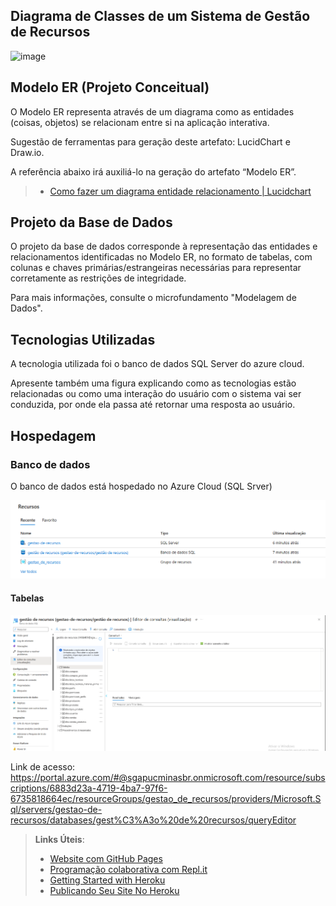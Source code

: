 
## Diagrama de Classes de um Sistema de Gestão de Recursos

![image](https://github.com/ICEI-PUC-Minas-PMV-ADS/pmv-ads-2024-1-e2-proj-int-t1-gestao-de-recursos/assets/65174193/54ce564c-8343-4914-80e0-6ae753adc96f)


## Modelo ER (Projeto Conceitual)

O Modelo ER representa através de um diagrama como as entidades (coisas, objetos) se relacionam entre si na aplicação interativa.

Sugestão de ferramentas para geração deste artefato: LucidChart e Draw.io.

A referência abaixo irá auxiliá-lo na geração do artefato “Modelo ER”.

> - [Como fazer um diagrama entidade relacionamento | Lucidchart](https://www.lucidchart.com/pages/pt/como-fazer-um-diagrama-entidade-relacionamento)

## Projeto da Base de Dados

O projeto da base de dados corresponde à representação das entidades e relacionamentos identificadas no Modelo ER, no formato de tabelas, com colunas e chaves primárias/estrangeiras necessárias para representar corretamente as restrições de integridade.
 
Para mais informações, consulte o microfundamento "Modelagem de Dados".

## Tecnologias Utilizadas

A tecnologia utilizada foi o banco de dados SQL Server do azure cloud.

Apresente também uma figura explicando como as tecnologias estão relacionadas ou como uma interação do usuário com o sistema vai ser conduzida, por onde ela passa até retornar uma resposta ao usuário.

## Hospedagem

### Banco de dados

O banco de dados está hospedado no Azure Cloud (SQL Srver)

![](img/print-azure.png)

#### Tabelas
![](img/print-tabelas.png)

Link de acesso: https://portal.azure.com/#@sgapucminasbr.onmicrosoft.com/resource/subscriptions/6883d23a-4719-4ba7-97f6-6735818664ec/resourceGroups/gestao_de_recursos/providers/Microsoft.Sql/servers/gestao-de-recursos/databases/gest%C3%A3o%20de%20recursos/queryEditor

> **Links Úteis**:
>
> - [Website com GitHub Pages](https://pages.github.com/)
> - [Programação colaborativa com Repl.it](https://repl.it/)
> - [Getting Started with Heroku](https://devcenter.heroku.com/start)
> - [Publicando Seu Site No Heroku](http://pythonclub.com.br/publicando-seu-hello-world-no-heroku.html)

